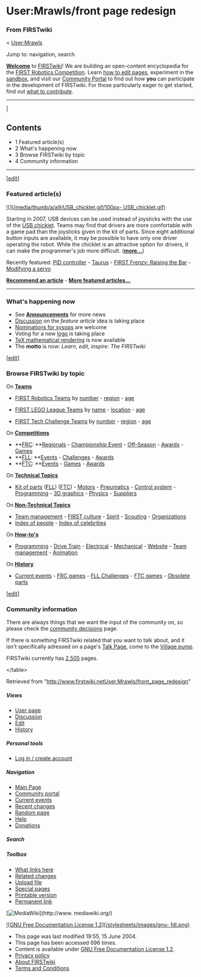 # User:Mrawls/front page redesign

### From FIRSTwiki

&lt; [User:Mrawls](User:Mrawls "User:Mrawls" )

Jump to: navigation, search

**[Welcome](FIRSTwiki:New_users_page "FIRSTwiki:New users page" )** to [FIRSTwiki](FIRSTwiki "FIRSTwiki" )! We are building an open-content encyclopedia for the [FIRST Robotics Competition](FIRST_Robotics_Competition "FIRST Robotics Competition" ). Learn [how to edit pages](FIRSTwiki:How_does_one_edit_a_page "FIRSTwiki:How does one edit a page" ), experiment in the [sandbox](FIRSTwiki:Sandbox "FIRSTwiki:Sandbox" ), and visit our [Community Portal](FIRSTwiki:Community_Portal "FIRSTwiki:Community Portal" ) to find out how **you** can participate in the development of FIRSTwiki. For those particularly eager to get started, find out [what to contribute](FIRSTwiki:What_to_contribute "FIRSTwiki:What to contribute" ).   
  
---  
|

## Contents

  * 1 Featured article(s)
  * 2 What's happening now
  * 3 Browse FIRSTwiki by topic
  * 4 Community information  
---  
  
[[edit](/index.php?title=User:Mrawls/front_page_redesign&action=edit&section=1
"Edit section: Featured article\(s\)" )]

### Featured article(s)

[![](/media/thumb/a/a9/USB_chicklet.gif/100px-
USB_chicklet.gif)](Image:USB_chicklet.gif "" )

Starting in 2007, USB devices can be used instead of joysticks with the use of
the [USB chicklet](/index.php?title=USB_chicklet&action=edit "USB chicklet" ).
Teams may find that drivers are more comfortable with a game pad than the
joysticks given in the kit of parts. Since eight additional button inputs are
available, it may be possible to have only one driver operating the robot.
While the chicklet is an attractive option for drivers, it can make the
programmer's job more difficult.
(**[more...](Using_the_USB_chicklet "Using the USB chicklet" )**)

Recently featured: [PID controller](PID_controller "PID controller"
) - [Taurus](Taurus_%281073%29 "Taurus \(1073\)" ) - [FIRST Frenzy:
Raising the Bar](FIRST_Frenzy:_Raising_the_Bar "FIRST Frenzy:
Raising the Bar" ) - [Modifying a servo](Modifying_a_servo
"Modifying a servo" )

**[Recommend an article](FIRSTwiki:Featured_article_candidates "FIRSTwiki:Featured article candidates" )** - **[More featured articles...](FIRSTwiki:Featured_articles "FIRSTwiki:Featured articles" )**  
  
---  
  
  


### What's happening now

  * See **[Announcements](FIRSTwiki:Announcements "FIRSTwiki:Announcements" )** for more news 
  * [Discussion](FIRSTwiki:Community_decisions "FIRSTwiki:Community decisions" ) on the _feature article_ idea is taking place 
  * [Nominations for sysops](FIRSTwiki:Nominations_for_adminship "FIRSTwiki:Nominations for adminship" ) are welcome 
  * Voting for a new [logo](FIRSTwiki:Logo_candidates "FIRSTwiki:Logo candidates" ) is taking place 
  * [TeX mathematical rendering](FIRSTwiki:TeX_help "FIRSTwiki:TeX help" ) is now available 
  * The **motto** is now: _Learn, edit, inspire: The FIRSTwiki_

  
  
  
[[edit](/index.php?title=User:Mrawls/front_page_redesign&action=edit&section=3
"Edit section: Browse FIRSTwiki by topic" )]

### Browse FIRSTwiki by topic

On **[Teams](Teams "Teams" )**  

  * [FIRST Robotics Teams](FIRST_Robotics_Team "FIRST Robotics Team" ) by [number](Index_of_teams "Index of teams" ) \- [region](Index_of_teams_by_region "Index of teams by region" ) \- [age](Index_of_teams_by_age "Index of teams by age" )  

  * [FIRST LEGO League Teams](FIRST_LEGO_League_Team "FIRST LEGO League Team" ) by [name](Category:FLL_teams "Category:FLL teams" ) \- [location](FLL_Teams_by_Location "FLL Teams by Location" ) \- [age](FLL_Teams_by_Year_Founded "FLL Teams by Year Founded" )
  * [FIRST Tech Challenge Teams](Team_%28Vex%29 "Team \(Vex\)" ) by [number](Index_of_teams_%28Vex%29 "Index of teams \(Vex\)" ) \- [region](Index_of_teams_by_region_%28Vex%29 "Index of teams by region \(Vex\)" ) \- [age](Index_of_teams_by_age_%28Vex%29 "Index of teams by age \(Vex\)" )

On **[Competitions](Competitions "Competitions" )**  

  * **[FRC](FIRST_Robotics_Competition "FIRST Robotics Competition" ): **[Regionals](Index_of_Regionals "Index of Regionals" ) \- [Championship Event](Championship_Event "Championship Event" ) \- [Off-Season](Index_of_off-season_competitions "Index of off-season competitions" ) \- [Awards](Awards "Awards" ) \- [Games](Game "Game" )
  * **[FLL](FIRST_LEGO_League "FIRST LEGO League" ): **[Events](Category:FLL_Events "Category:FLL Events" ) \- [Challenges](FLL_Challenges "FLL Challenges" ) \- [Awards](FLL_Awards "FLL Awards" )
  * **[FTC](Vex "Vex" ): **[Events](Index_of_events_%28Vex%29 "Index of events \(Vex\)" ) \- [Games](Game_%28Vex%29 "Game \(Vex\)" ) \- [Awards](Awards_%28Vex%29 "Awards \(Vex\)" )

On **[Technical Topics](Technical "Technical" )**  

  * [Kit of parts](Kit_of_parts "Kit of parts" ) ([FLL](FLL_Robot_Set "FLL Robot Set" )) ([FTC](Kit_of_parts_%28FTC%29 "Kit of parts \(FTC\)" )) - [Motors](Motors "Motors" ) \- [Pneumatics](Pneumatics "Pneumatics" ) \- [Control system](Control_system "Control system" ) \- [Programming](Programming "Programming" ) \- [3D graphics](3D_graphics "3D graphics" ) \- [Physics](Physics "Physics" ) \- [Suppliers](Suppliers "Suppliers" )

On **[Non-Technical Topics](Non-technical "Non-technical" )**  

  * [Team management](Team_management "Team management" ) \- [FIRST culture](FIRST_culture "FIRST culture" ) \- [Spirit](Spirit "Spirit" ) \- [Scouting](Scouting "Scouting" ) \- [Organizations](Organizations "Organizations" )
  * [Index of people](Index_of_people "Index of people" ) \- [Index of celebrities](Index_of_celebrities "Index of celebrities" )

On **[How-to's](How-to "How-to" )**  

  * [Programming](How-to#Programming "How-to" ) \- [Drive Train](How-to#Drive_train "How-to" ) \- [Electrical](How-to#Electrical "How-to" ) \- [Mechanical](How-to#Mechanical "How-to" ) \- [Website](How-to#Website "How-to" ) \- [Team management](How-to#Team_management "How-to" ) \- [Animation](How-to#Animation "How-to" )

On **[History](History_of_FIRST "History of FIRST" )**  

  * [Current events](Current_events "Current events" ) \- [FRC games](Game "Game" ) \- [FLL Challenges](FLL_Challenges "FLL Challenges" ) \- [FTC games](Game_%28FTC%29 "Game \(FTC\)" ) \- [Obsolete parts](Obsolete_parts "Obsolete parts" )

  
  
  
[[edit](/index.php?title=User:Mrawls/front_page_redesign&action=edit&section=4
"Edit section: Community information" )]

### Community information

There are always things that we want the input of the community on, so please
check the [community decisions](FIRSTwiki:Community_decisions
"FIRSTwiki:Community decisions" ) page.

If there is something FIRSTwiki related that you want to talk about, and it
isn't specifically adressed on a page's [Talk
Page](/index.php?title=Talk_Page&action=edit "Talk Page" ), come to the
[Village pump](FIRSTwiki:Village_pump "FIRSTwiki:Village pump" ).

FIRSTwiki currently has [2,505](FIRSTwiki:Statistics
"FIRSTwiki:Statistics" ) pages.

&lt;/table&gt;  
  
Retrieved from
"<http://www.firstwiki.netUser:Mrawls/front_page_redesign>"

##### Views

  * [User page](User:Mrawls/front_page_redesign)
  * [Discussion](/index.php?title=User_talk:Mrawls/front_page_redesign&action=edit)
  * [Edit](/index.php?title=User:Mrawls/front_page_redesign&action=edit)
  * [History](/index.php?title=User:Mrawls/front_page_redesign&action=history)

##### Personal tools

  * [Log in / create account](/index.php?title=Special:Userlogin&returnto=User:Mrawls/front_page_redesign)

[](Main_Page "Main Page" )

##### Navigation

  * [Main Page](Main_Page)
  * [Community portal](FIRSTwiki:Community_portal)
  * [Current events](Current_events)
  * [Recent changes](Special:Recentchanges)
  * [Random page](Special:Random)
  * [Help](Help:Contents)
  * [Donations](FIRSTwiki:Site_support)

##### Search



##### Toolbox

  * [What links here](Special:Whatlinkshere/User:Mrawls/front_page_redesign)
  * [Related changes](Special:Recentchangeslinked/User:Mrawls/front_page_redesign)
  * [Upload file](Special:Upload)
  * [Special pages](Special:Specialpages)
  * [Printable version](/index.php?title=User:Mrawls/front_page_redesign&printable=yes)
  * [Permanent link](/index.php?title=User:Mrawls/front_page_redesign&oldid=39468)

[![MediaWiki](/skins/common/images/poweredby_mediawiki_88x31.png)](http://www.
mediawiki.org/)

[![GNU Free Documentation License 1.2](/stylesheets/images/gnu-
fdl.png)](http://www.gnu.org/copyleft/fdl.html)

  * This page was last modified 19:55, 15 June 2004.
  * This page has been accessed 696 times.
  * Content is available under [GNU Free Documentation License 1.2](http://www.gnu.org/copyleft/fdl.html "http://www.gnu.org/copyleft/fdl.html" ).
  * [Privacy policy](FIRSTwiki:Privacy_policy "FIRSTwiki:Privacy policy" )
  * [About FIRSTwiki](FIRSTwiki:About "FIRSTwiki:About" )
  * [Terms and Conditions](FIRSTwiki:Terms_and_conditions "FIRSTwiki:Terms and conditions" )

